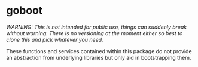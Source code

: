 # goboot

*WARNING: This is not intended for public use, things can suddenly break without warning. There is no versioning at the moment either so best to clone this and pick whatever you need.*

These functions and services contained within this package do not provide an abstraction from underlying libraries but only aid in bootstrapping them.